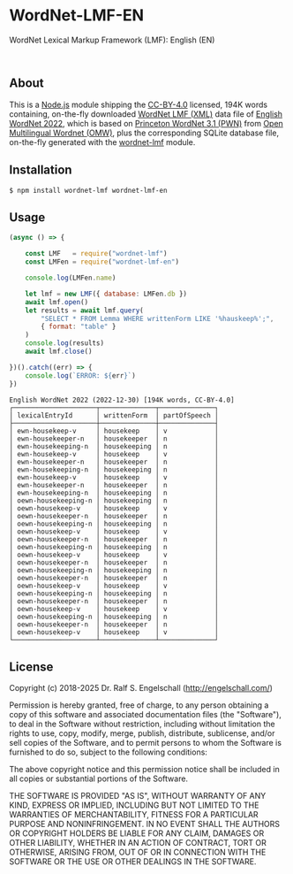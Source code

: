 
WordNet-LMF-EN
==============

WordNet Lexical Markup Framework (LMF): English (EN)

<p/>
<img src="https://nodei.co/npm/wordnet-lmf-en.png?downloads=true&stars=true" alt=""/>

<p/>
<img src="https://david-dm.org/rse/wordnet-lmf-en.png" alt=""/>

About
-----

This is a [Node.js](https://nodejs.org/) module shipping the
[CC-BY-4.0](https://spdx.org/licenses/CC-BY-4.0.html) licensed,
194K words containing, on-the-fly downloaded [WordNet LMF (XML)](https://github.com/globalwordnet/schemas)
data file of [English WordNet 2022](https://en-word.net/), which is based on
[Princeton WordNet 3.1 (PWN)](https://wordnet.princeton.edu/)
from [Open Multilingual Wordnet (OMW)](http://compling.hss.ntu.edu.sg/omw/),
plus the corresponding SQLite database file, on-the-fly generated with the
[wordnet-lmf](https://npmjs.com/wordnet-lmf) module.

Installation
------------

```shell
$ npm install wordnet-lmf wordnet-lmf-en
```

Usage
-----

```js
(async () => {

    const LMF   = require("wordnet-lmf")
    const LMFen = require("wordnet-lmf-en")

    console.log(LMFen.name)

    let lmf = new LMF({ database: LMFen.db })
    await lmf.open()
    let results = await lmf.query(
        "SELECT * FROM Lemma WHERE writtenForm LIKE '%hauskeep%';",
        { format: "table" }
    )
    console.log(results)
    await lmf.close()

})().catch((err) => {
    console.log(`ERROR: ${err}`)
})
```

```
English WordNet 2022 (2022-12-30) [194K words, CC-BY-4.0]
┌─────────────────────┬──────────────┬──────────────┐
│ lexicalEntryId      │ writtenForm  │ partOfSpeech │
├─────────────────────┼──────────────┼──────────────┤
│ ewn-housekeep-v     │ housekeep    │ v            │
│ ewn-housekeeper-n   │ housekeeper  │ n            │
│ ewn-housekeeping-n  │ housekeeping │ n            │
│ ewn-housekeep-v     │ housekeep    │ v            │
│ ewn-housekeeper-n   │ housekeeper  │ n            │
│ ewn-housekeeping-n  │ housekeeping │ n            │
│ ewn-housekeep-v     │ housekeep    │ v            │
│ ewn-housekeeper-n   │ housekeeper  │ n            │
│ ewn-housekeeping-n  │ housekeeping │ n            │
│ oewn-housekeeping-n │ housekeeping │ n            │
│ oewn-housekeep-v    │ housekeep    │ v            │
│ oewn-housekeeper-n  │ housekeeper  │ n            │
│ oewn-housekeeping-n │ housekeeping │ n            │
│ oewn-housekeep-v    │ housekeep    │ v            │
│ oewn-housekeeper-n  │ housekeeper  │ n            │
│ oewn-housekeeping-n │ housekeeping │ n            │
│ oewn-housekeep-v    │ housekeep    │ v            │
│ oewn-housekeeper-n  │ housekeeper  │ n            │
│ oewn-housekeeping-n │ housekeeping │ n            │
│ oewn-housekeeper-n  │ housekeeper  │ n            │
│ oewn-housekeep-v    │ housekeep    │ v            │
│ oewn-housekeeping-n │ housekeeping │ n            │
│ oewn-housekeeper-n  │ housekeeper  │ n            │
│ oewn-housekeep-v    │ housekeep    │ v            │
│ oewn-housekeeping-n │ housekeeping │ n            │
│ oewn-housekeeper-n  │ housekeeper  │ n            │
│ oewn-housekeep-v    │ housekeep    │ v            │
└─────────────────────┴──────────────┴──────────────┘
```

License
-------

Copyright (c) 2018-2025 Dr. Ralf S. Engelschall (http://engelschall.com/)

Permission is hereby granted, free of charge, to any person obtaining
a copy of this software and associated documentation files (the
"Software"), to deal in the Software without restriction, including
without limitation the rights to use, copy, modify, merge, publish,
distribute, sublicense, and/or sell copies of the Software, and to
permit persons to whom the Software is furnished to do so, subject to
the following conditions:

The above copyright notice and this permission notice shall be included
in all copies or substantial portions of the Software.

THE SOFTWARE IS PROVIDED "AS IS", WITHOUT WARRANTY OF ANY KIND,
EXPRESS OR IMPLIED, INCLUDING BUT NOT LIMITED TO THE WARRANTIES OF
MERCHANTABILITY, FITNESS FOR A PARTICULAR PURPOSE AND NONINFRINGEMENT.
IN NO EVENT SHALL THE AUTHORS OR COPYRIGHT HOLDERS BE LIABLE FOR ANY
CLAIM, DAMAGES OR OTHER LIABILITY, WHETHER IN AN ACTION OF CONTRACT,
TORT OR OTHERWISE, ARISING FROM, OUT OF OR IN CONNECTION WITH THE
SOFTWARE OR THE USE OR OTHER DEALINGS IN THE SOFTWARE.


